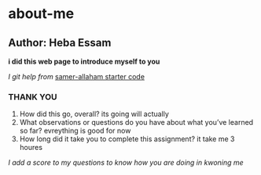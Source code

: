 # about-me

## Author: Heba Essam
**i did this web page to introduce myself to you**

*I git help from*
[samer-allaham starter code
](https://github.com/LTUC/amman-201d20/tree/main/configs)

### THANK YOU
<ol>
<li>How did this go, overall? its going will actually</li>
<li>What observations or questions do you have about what you’ve learned so far? evreything is good for now</li>
<li>How long did it take you to complete this assignment? it take me 3 houres</li>
</ol>

*I add a score to my questions to know how you are doing in kwoning me*

